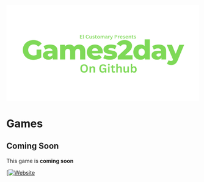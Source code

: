 ![alt text](https://raw.githubusercontent.com/Ishaanlikescandy/Games2day/main/Games2day.png)
# Games
## Coming Soon
This game is **coming soon**

[[![Website](https://img.shields.io/github/v/tag/BedrockLauncher/BedrockLauncher.GitHub.io?color=blue&label=Visit%20Official%20Website&logo=github&style=for-the-badge)](https://bedrocklauncher.github.io/)
